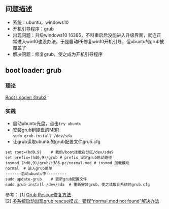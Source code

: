 ## 问题描述
* 系统：ubuntu，windows10  
* 开机引导程序：grub  
* 出现问题：升级windows10 16385，不料重启后没能进入升级界面，就连正常进入win10也没办法。于是启动PE修复win10开机引导，但ubuntu的grub被覆盖了  
* 解决问题：修复grub，使之成为开机引导程序  

## boot loader: grub
### 理论
[Boot Loader: Grub2](http://linux.vbird.org/linux_basic/0510osloader.php#grub)  

### 实践
* 启动ubuntu光盘，点击`try ubuntu`  
* 安装grub到硬盘的MBR  
`sudo grub-install /dev/sda`
* 让grub读取ubuntu的grub配置文件grub.cfg  
```
set root=(hd0,9)	# 我的/boot挂载在分区/dev/sda9
set prefix=(hd0,9)/grub	# prefix 设定grub启动路径
insmod (hd0,9)/grub/i386-pc/normal.mod # insmod 加载模块
normal	# 进入grub菜单
-------启动ubuntu中---------
sudo update-grub	# 更新grub配置文件
sudo grub-install /dev/sda	# 重新安装grub，使之读取此系统的grub.cfg
```
参考：
[1] [Grub Rescue修复方法](http://forum.ubuntu.org.cn/viewtopic.php?f=139&t=348503)  
[2] [多系统启动出现grub rescue模式，错误“normal.mod not found”解决办法](http://blog.sina.com.cn/s/blog_7deb436e0101nzkq.html)  
